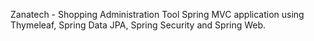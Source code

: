 Zanatech - Shopping Administration Tool
Spring MVC application using Thymeleaf, Spring Data JPA, Spring Security and Spring Web.
